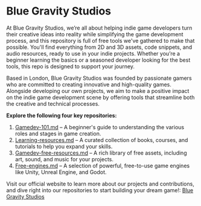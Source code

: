 # Blue Gravity Studios
At Blue Gravity Studios, we’re all about helping indie game developers turn their creative ideas into reality while simplifying the game development process, and this repository is full of free tools we've gathered to make that possible. You'll find everything from 2D and 3D assets, code snippets, and audio resources, ready to use in your indie projects. Whether you’re a beginner learning the basics or a seasoned developer looking for the best tools, this repo is designed to support your journey.  

Based in London, Blue Gravity Studios was founded by passionate gamers who are committed to creating innovative and high-quality games. Alongside developing our own projects, we aim to make a positive impact on the indie game development scene by offering tools that streamline both the creative and technical processes.  

**Explore the following four key repositories:**  
1. [Gamedev-101.md](https://github.com/bluegravitystudios/gamedev-101.md) – A beginner's guide to understanding the various roles and stages in game creation.  
2. [Learning-resources.md](https://github.com/bluegravitystudios/learning-resources.md) – A curated collection of books, courses, and tutorials to help you expand your skills.  
3. [Gamedev-free-resources.md](https://github.com/bluegravitystudios/gamedev-free-resources) – A rich library of free assets, including art, sound, and music for your projects.  
4. [Free-engines.md](https://github.com/bluegravitystudios/free-engines.md) – A selection of powerful, free-to-use game engines like Unity, Unreal Engine, and Godot.  

Visit our official website to learn more about our projects and contributions, and dive right into our repositories to start building your dream game!: [Blue Gravity Studios](https://gravity.blue/)  



